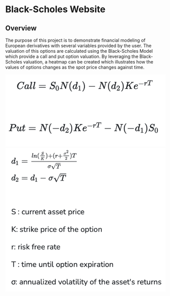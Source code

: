 # Black-Scholes Website

## Overview

The purpose of this project is to demonstrate financial modeling of European derivatives with several variables provided by the user. The valuation of this options are calculated using the Black-Scholes Model which provide a call and put option valuation. By leveraging the Black-Scholes valuation, a heatmap can be created which illustrates how the values of options changes as the spot price changes against time.

![Alt text](blackscholeswebsite/images/call_put.png)
![Alt text](blackscholeswebsite/images/variables.png)